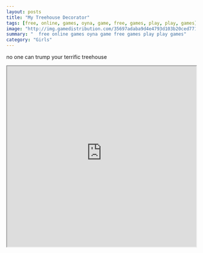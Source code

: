 ```yaml
---
layout: posts
title: "My Treehouse Decorator"
tags: [free, online, games, oyna, game, free, games, play, play, games]
image: "http://img.gamedistribution.com/35697adaba9d4e4793d103b20ced7711.jpg"
summary: "  free online games oyna game free games play play games"
category: "Girls"
---
```


no one can trump your terrific treehouse

<iframe width="100%" height="480px;" src="http://flash.gamedistribution.com?game=35697adaba9d4e4793d103b20ced7711"></iframe>